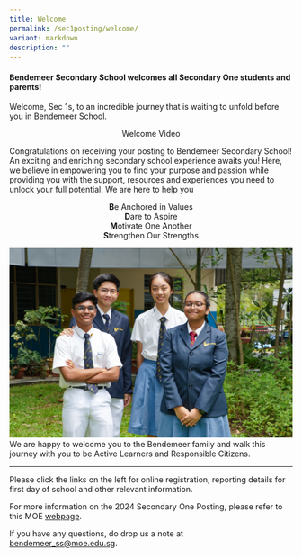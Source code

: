 ```yaml
---
title: Welcome
permalink: /sec1posting/welcome/
variant: markdown
description: ""
---
```

#### **Bendemeer Secondary School welcomes all Secondary One students and parents!**

Welcome, Sec 1s, to an incredible journey that is waiting to unfold before you in Bendemeer School.

<center>Welcome Video</center>

Congratulations on receiving your posting to Bendemeer Secondary School! An exciting and enriching secondary school experience awaits you! Here, we believe in empowering you to find your purpose and passion while providing you with the support, resources and experiences you need to unlock your full potential.  We are here to help you 
<center><b>B</b>e Anchored in Values
	<br>
	<b>D</b>are to Aspire<br>
	<b>M</b>otivate One Another<br>
	<b>S</b>trengthen Our Strengths</center>

![](/images/Usefullinks/sec1post_welcome_01.jpg)
We are happy to welcome you to the Bendemeer family and walk this journey with you to be Active Learners and Responsible Citizens.

---

Please click the links on the left for online registration, reporting details for first day of school and other relevant information.

For more information on the 2024 Secondary One Posting, please refer to this MOE <a target="_blank" href="https://www.moe.gov.sg/secondary/s1-posting/results">webpage</a>.

If you have any questions, do drop us a note at bendemeer_ss@moe.edu.sg.